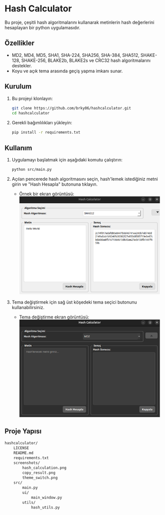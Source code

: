 # Hash Calculator

Bu proje, çeşitli hash algoritmalarını kullanarak metinlerin hash değerlerini hesaplayan bir python uygulamasıdır.

## Özellikler

- MD2, MD4, MD5, SHA1, SHA-224, SHA256, SHA-384, SHA512, SHAKE-128, SHAKE-256, BLAKE2b, BLAKE2s ve CRC32 hash algoritmalarını destekler.
- Koyu ve açık tema arasında geçiş yapma imkanı sunar.

## Kurulum

1. Bu projeyi klonlayın:
    ```sh
    git clone https://github.com/brky06/hashcalculator.git
    cd hashcalculator
    ```

2. Gerekli bağımlılıkları yükleyin:
    ```sh
    pip install -r requirements.txt
    ```

## Kullanım

1. Uygulamayı başlatmak için aşağıdaki komutu çalıştırın:
    ```sh
    python src/main.py
    ```

2. Açılan pencerede hash algoritmasını seçin, hash'lemek istediğiniz metni girin ve "Hash Hesapla" butonuna tıklayın.

    - Örnek bir ekran görüntüsü:
      ![Hash Hesaplama Ekranı](screenshots/hash_calculation.png)

3. Tema değiştirmek için sağ üst köşedeki tema seçici butonunu kullanabilirsiniz.

    - Tema değiştirme ekran görüntüsü:
      ![Tema Değiştirme](screenshots/theme_switch.png)

## Proje Yapısı

```plaintext
hashcalculator/
    LICENSE
    README.md
    requirements.txt
    screenshots/
        hash_calculation.png
        copy_result.png
        theme_switch.png
    src/
        main.py
        ui/
            main_window.py
        utils/
            hash_utils.py
```
